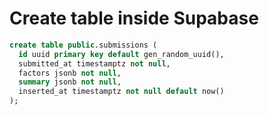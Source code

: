 # Create table inside Supabase

```sql
create table public.submissions (
  id uuid primary key default gen_random_uuid(),
  submitted_at timestamptz not null,
  factors jsonb not null,
  summary jsonb not null,
  inserted_at timestamptz not null default now()
);
```
